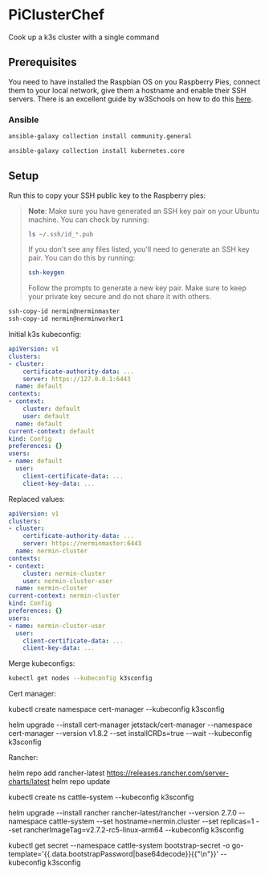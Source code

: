 # PiClusterChef
Cook up a k3s cluster with a single command

## Prerequisites

You need to have installed the Raspbian OS on you Raspberry Pies, connect them to your local network, give them a hostname and enable their SSH servers. There is an excellent guide by w3Schools on how to do this [here](https://www.w3schools.com/nodejs/nodejs_raspberrypi.asp).

### Ansible

```bash
ansible-galaxy collection install community.general
```

```bash
ansible-galaxy collection install kubernetes.core
```

## Setup

Run this to copy your SSH public key to the Raspberry pies:

> **Note**: Make sure you have generated an SSH key pair on your Ubuntu machine. You can check by running:
>
> ```bash
> ls ~/.ssh/id_*.pub
> ```
>
> If you don't see any files listed, you'll need to generate an SSH key pair. You can do this by running:
>
> ```bash
> ssh-keygen
>```
>
> Follow the prompts to generate a new key pair. Make sure to keep your private key secure and do not share it with others.

```bash
ssh-copy-id nermin@nerminmaster
ssh-copy-id nermin@nerminworker1
```

Initial k3s kubeconfig:

```yaml
apiVersion: v1
clusters:
- cluster:
    certificate-authority-data: ...
    server: https://127.0.0.1:6443
  name: default
contexts:
- context:
    cluster: default
    user: default
  name: default
current-context: default
kind: Config
preferences: {}
users:
- name: default
  user:
    client-certificate-data: ...
    client-key-data: ...
```

Replaced values:

```yaml
apiVersion: v1
clusters:
- cluster:
    certificate-authority-data: ...
    server: https://nerminmaster:6443
  name: nermin-cluster
contexts:
- context:
    cluster: nermin-cluster
    user: nermin-cluster-user
  name: nermin-cluster
current-context: nermin-cluster
kind: Config
preferences: {}
users:
- name: nermin-cluster-user
  user:
    client-certificate-data: ...
    client-key-data: ...
```

Merge kubeconfigs:

```bash
kubectl get nodes --kubeconfig k3sconfig
```

Cert manager:

kubectl create namespace cert-manager --kubeconfig k3sconfig

helm upgrade --install cert-manager jetstack/cert-manager --namespace cert-manager --version v1.8.2 --set installCRDs=true --wait --kubeconfig k3sconfig


Rancher:

helm repo add rancher-latest https://releases.rancher.com/server-charts/latest
helm repo update

kubectl create ns cattle-system --kubeconfig k3sconfig

helm upgrade --install rancher rancher-latest/rancher --version 2.7.0 --namespace cattle-system --set hostname=nermin.cluster --set replicas=1 --set rancherImageTag=v2.7.2-rc5-linux-arm64 --kubeconfig k3sconfig

kubectl get secret --namespace cattle-system bootstrap-secret -o go-template='{{.data.bootstrapPassword|base64decode}}{{"\n"}}' --kubeconfig k3sconfig